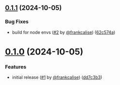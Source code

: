 ## [0.1.1](https://github.com/frankcalise/expo-router-sitemap/compare/v0.1.0...v0.1.1) (2024-10-05)


### Bug Fixes

* build for node envs ([#2](https://github.com/frankcalise/expo-router-sitemap/issues/2) by [@frankcalise](https://github.com/frankcalise)) ([62c574a](https://github.com/frankcalise/expo-router-sitemap/commit/62c574ae470859a4ba6af231b12af9a41768947d))

# [0.1.0](https://github.com/frankcalise/expo-router-sitemap/compare/v0.0.1...v0.1.0) (2024-10-05)


### Features

* initial release ([#1](https://github.com/frankcalise/expo-router-sitemap/issues/1) by [@frankcalise](https://github.com/frankcalise)) ([dd7c3b3](https://github.com/frankcalise/expo-router-sitemap/commit/dd7c3b3045906227fbb461f22a7e442c50a5a897))
